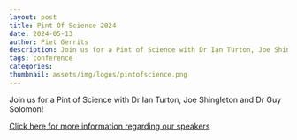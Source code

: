 ```yaml
---
layout: post
title: Pint Of Science 2024
date: 2024-05-13
author: Piet Gerrits
description: Join us for a Pint of Science with Dr Ian Turton, Joe Shingleton and Dr Guy Solomon!
tags: conference
categories:
thumbnail: assets/img/logos/pintofscience.png
---
```


Join us for a Pint of Science with Dr Ian Turton, Joe Shingleton and Dr Guy Solomon!

[Click here for more information regarding our speakers](https://pintofscience.co.uk/event/geospatial-insights)
